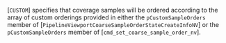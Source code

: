 [`CUSTOM`] specifies that coverage
samples will be ordered according to the array of custom orderings
provided in either the `pCustomSampleOrders` member of
[`PipelineViewportCoarseSampleOrderStateCreateInfoNV`] or the
`pCustomSampleOrders` member of [`cmd_set_coarse_sample_order_nv`].